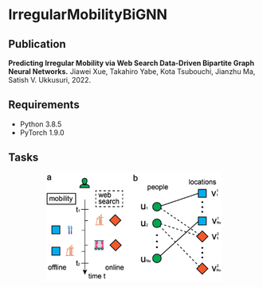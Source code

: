# IrregularMobilityBiGNN

## Publication

**Predicting Irregular Mobility via Web Search Data-Driven Bipartite Graph Neural Networks.**
Jiawei Xue, Takahiro Yabe, Kota Tsubouchi, Jianzhu Ma, Satish V. Ukkusuri, 2022.

## Requirements
* Python 3.8.5
* PyTorch 1.9.0 

## Tasks
<p align="center">
  <img src="https://github.com/JiaweiXue/IrregularMobilityBiGNN/blob/main/fig/Figure1.png" width="350">
</p>
